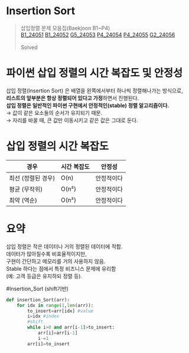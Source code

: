 # Insertion Sort
>삽입정렬 문제 모음집(Baekjoon B1~P4) <br>
[B1_24051](https://www.acmicpc.net/problem/24051) [B1_24052](https://www.acmicpc.net/problem/24052) [G5_24053](https://www.acmicpc.net/problem/24053) [P4_24054](https://www.acmicpc.net/problem/24054) [P4_24055](https://www.acmicpc.net/problem/24055) [G2_24056](https://www.acmicpc.net/problem/24056)<br><br>
>Solved <br> 

# 파이썬 삽입 정렬의 시간 복잡도 및 안정성
삽입 정렬(Insertion Sort) 은 배열을 왼쪽에서부터 하나씩 정렬해나가는 방식으로, <br>
**리스트의 앞부분은 항상 정렬되어 있다고 가정**하면서 진행된다.<br>
**삽입 정렬은 일반적인 파이썬 구현에서 안정적인(stable) 정렬 알고리즘이다.**<br>
→ 값이 같은 요소들의 순서가 유지되기 때문.<br>
→ 자리를 바꿀 때, 큰 값만 이동시키고 같은 값은 그대로 둔다.<br>
# 삽입 정렬의 시간 복잡도
| 경우          | 시간 복잡도 | 안정성   |
| ----------- | ------ | ----- |
| 최선 (정렬된 경우) | O(n)   | 안정적이다 |
| 평균 (무작위)    | O(n²)  | 안정적이다 |
| 최악 (역순)     | O(n²)  | 안정적이다 | 

# 요약 
삽입 정렬은 작은 데이터나 거의 정렬된 데이터에 적합.<br>
데이터가 많아질수록 비효율적이지만, <br>
구현이 간단하고 메모리를 거의 사용하지 않음. <br>
Stable 하다는 점에서 특정 비즈니스 문제에 유리함 <br>
(예: 고객 등급은 유지하되 정렬 등).<br>

#Insertion_Sort (shift기반)
```python
def insertion_Sort(arr):
    for idx in range(1,len(arr)):
        to_insert=arr[idx] #value
        i=idx #index
        #shift 
        while i>0 and arr[i-1]>to_insert:
            arr[i]=arr[i-1] 
            i-=1 
        arr[i]=to_insert
```
